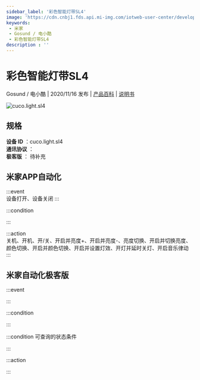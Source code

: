 ```yaml
---
sidebar_label: '彩色智能灯带SL4'
image: 'https://cdn.cnbj1.fds.api.mi-img.com/iotweb-user-center/developer_1679048936366M2NRsmpn.png?GalaxyAccessKeyId=AKVGLQWBOVIRQ3XLEW&Expires=9223372036854775807&Signature=0VHOZX6fMxEvNYrko8p6/oO1h1Y='
keywords: 
 - 米家
 - Gosund / 电小酷
 - 彩色智能灯带SL4
description : ''
---
```

# 彩色智能灯带SL4

Gosund / 电小酷 | 2020/11/16 发布 | [产品百科](https://home.mi.com/webapp/content/baike/product/index.html?model=cuco.light.sl4/) | [说明书](https://home.mi.com/views/introduction.html?model=cuco.light.sl4&region=cn)

![cuco.light.sl4](https://cdn.cnbj1.fds.api.mi-img.com/iotweb-user-center/developer_1679048936366M2NRsmpn.png?GalaxyAccessKeyId=AKVGLQWBOVIRQ3XLEW&Expires=9223372036854775807&Signature=0VHOZX6fMxEvNYrko8p6/oO1h1Y=)

## 规格  
> 
**设备 ID** ：cuco.light.sl4  
**通讯协议** ：  
**极客版**  ： 待补充 


## 米家APP自动化  

:::event  
设备打开、设备关闭
:::

:::condition  

:::

:::action   
关机、开机、开/关、开启并亮度+、开启并亮度-、亮度切换、开启并切换亮度、颜色切换、开启并颜色切换、开启并设置灯效、开灯并延时关灯、开启音乐律动
:::

## 米家自动化极客版  

:::event  

:::

:::condition  

:::

:::condition 可查询的状态条件  

:::

:::action  

:::

        
